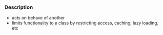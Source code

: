 ### Description

- acts on behave of another
- limits functionality to a class by restricting access, caching, lazy loading, etc